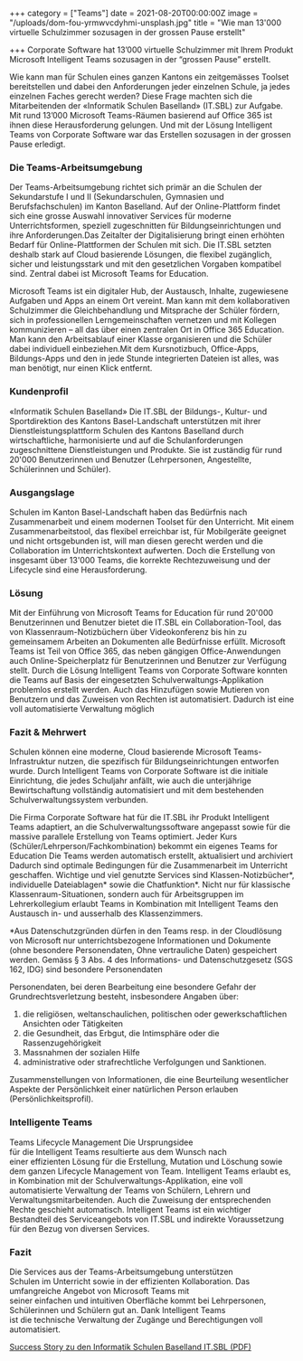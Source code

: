 +++
category = ["Teams"]
date = 2021-08-20T00:00:00Z
image = "/uploads/dom-fou-yrmwvcdyhmi-unsplash.jpg"
title = "Wie man 13'000 virtuelle Schulzimmer sozusagen in der grossen Pause erstellt"

+++
Corporate Software hat 13’000 virtuelle Schulzimmer mit Ihrem Produkt Microsoft Intelligent Teams sozusagen in der “grossen Pause” erstellt.

Wie kann man für Schulen eines ganzen Kantons ein zeitgemässes Toolset bereitstellen und dabei den Anforderungen jeder einzelnen Schule, ja jedes einzelnen Faches gerecht werden? Diese Frage machten sich die Mitarbeitenden der «Informatik Schulen Baselland» (IT.SBL) zur Aufgabe. Mit rund 13’000 Microsoft Teams-Räumen basierend auf Office 365 ist ihnen diese Herausforderung gelungen. Und mit der Lösung Intelligent Teams von Corporate Software war das Erstellen sozusagen in der grossen Pause erledigt.

### Die Teams-Arbeitsumgebung

Der Teams-Arbeitsumgebung richtet sich primär an die Schulen der Sekundarstufe I und II (Sekundarschulen, Gymnasien und Berufsfachschulen) im Kanton Baselland. Auf der Online-Plattform findet sich eine grosse Auswahl innovativer Services für moderne Unterrichtsformen, speziell zugeschnitten für Bildungseinrichtungen und ihre Anforderungen.Das Zeitalter der Digitalisierung bringt einen erhöhten Bedarf für Online-Plattformen der Schulen mit sich. Die IT.SBL setzten deshalb stark auf Cloud basierende Lösungen, die flexibel zugänglich, sicher und leistungsstark und mit den gesetzlichen Vorgaben kompatibel sind. Zentral dabei ist Microsoft Teams for Education.

Microsoft Teams ist ein digitaler Hub, der Austausch, Inhalte, zugewiesene Aufgaben und Apps an einem Ort vereint. Man kann mit dem kollaborativen Schulzimmer die Gleichbehandlung und Mitsprache der Schüler fördern, sich in professionellen Lerngemeinschaften vernetzen und mit Kollegen kommunizieren – all das über einen zentralen Ort in Office 365 Education. Man kann den Arbeitsablauf einer Klasse organisieren und die Schüler dabei individuell einbeziehen.Mit dem Kursnotizbuch, Office-Apps, Bildungs-Apps und den in jede Stunde integrierten Dateien ist alles, was man benötigt, nur einen Klick entfernt.

### Kundenprofil

«Informatik Schulen Baselland» Die IT.SBL der Bildungs-, Kultur- und Sportdirektion des Kantons Basel-Landschaft unterstützen mit ihrer Dienstleistungsplattform Schulen des Kantons Baselland durch wirtschaftliche, harmonisierte und auf die Schulanforderungen zugeschnittene Dienstleistungen und Produkte. Sie ist zuständig für rund 20'000 Benutzerinnen und Benutzer (Lehrpersonen, Angestellte, Schülerinnen und Schüler).

### Ausgangslage

Schulen im Kanton Basel-Landschaft haben das Bedürfnis nach Zusammenarbeit und einem modernen Toolset für den Unterricht. Mit einem Zusammenarbeitstool, das flexibel erreichbar ist, für Mobilgeräte geeignet und nicht ortsgebunden ist, will man diesen gerecht werden und die Collaboration im Unterrichtskontext aufwerten. Doch die Erstellung von insgesamt über 13'000 Teams, die korrekte Rechtezuweisung und der Lifecycle sind eine Herausforderung.

### Lösung

Mit der Einführung von Microsoft Teams for Education für rund 20'000 Benutzerinnen und Benutzer bietet die IT.SBL ein Collaboration-Tool, das von Klassenraum-Notizbüchern über Videokonferenz bis hin zu gemeinsamem Arbeiten an Dokumenten alle Bedürfnisse erfüllt. Microsoft Teams ist Teil von Office 365, das neben gängigen Office-Anwendungen auch Online-Speicherplatz für Benutzerinnen und Benutzer zur Verfügung stellt. Durch die Lösung Intelligent Teams von Corporate Software konnten die Teams auf Basis der eingesetzten Schulverwaltungs-Applikation problemlos erstellt werden. Auch das Hinzufügen sowie Mutieren von Benutzern und das Zuweisen von Rechten ist automatisiert. Dadurch ist eine voll automatisierte Verwaltung möglich

### Fazit & Mehrwert

Schulen können eine moderne, Cloud basierende Microsoft Teams-Infrastruktur nutzen, die spezifisch für Bildungseinrichtungen entworfen wurde. Durch Intelligent Teams von Corporate Software ist die initiale Einrichtung, die jedes Schuljahr anfällt, wie auch die unterjährige Bewirtschaftung vollständig automatisiert und mit dem bestehenden Schulverwaltungssystem verbunden.

Die Firma Corporate Software hat für die IT.SBL ihr Produkt Intelligent Teams adaptiert, an die Schulverwaltungssoftware angepasst sowie für die massive parallele Erstellung von Teams optimiert. Jeder Kurs (Schüler/Lehrperson/Fachkombination) bekommt ein eigenes Teams for Education Die Teams werden automatisch erstellt, aktualisiert und archiviert Dadurch sind optimale Bedingungen für die Zusammenarbeit im Unterricht geschaffen. Wichtige und viel genutzte Services sind Klassen-Notizbücher*, individuelle Dateiablagen* sowie die Chatfunktion*. Nicht nur für klassische Klassenraum-Situationen, sondern auch für Arbeitsgruppen im Lehrerkollegium erlaubt Teams in Kombination mit Intelligent Teams den Austausch in- und ausserhalb des Klassenzimmers.

\*Aus Datenschutzgründen dürfen in den Teams resp. in der Cloudlösung von Microsoft nur unterrichtsbezogene Informationen und Dokumente (ohne besondere Personendaten, Ohne vertrauliche Daten) gespeichert werden. Gemäss § 3 Abs. 4 des Informations- und Datenschutzgesetz (SGS 162, IDG) sind besondere Personendaten

Personendaten, bei deren Bearbeitung eine besondere Gefahr der Grundrechtsverletzung besteht, insbesondere Angaben über:

1. die religiösen, weltanschaulichen, politischen oder gewerkschaftlichen Ansichten oder Tätigkeiten
2. die Gesundheit, das Erbgut, die Intimsphäre oder die Rassenzugehörigkeit
3. Massnahmen der sozialen Hilfe
4. administrative oder strafrechtliche Verfolgungen und Sanktionen.

Zusammenstellungen von Informationen, die eine Beurteilung wesentlicher Aspekte der Persönlichkeit einer natürlichen Person erlauben (Persönlichkeitsprofil).

### Intelligente Teams

Teams Lifecycle Management Die Ursprungsidee für die Intelligent Teams resultierte aus dem Wunsch nach einer effizienten Lösung für die Erstellung, Mutation und Löschung sowie dem ganzen Lifecycle Management von Team. Intelligent Teams erlaubt es, in Kombination mit der Schulverwaltungs-Applikation, eine voll automatisierte Verwaltung der Teams von Schülern, Lehrern und Verwaltungsmitarbeitenden. Auch die Zuweisung der entsprechenden Rechte geschieht automatisch. Intelligent Teams ist ein wichtiger Bestandteil des Serviceangebots von IT.SBL und indirekte Voraussetzung für den Bezug von diversen Services.

### Fazit

Die Services aus der Teams-Arbeitsumgebung unterstützen Schulen im Unterricht sowie in der effizienten Kollaboration. Das umfangreiche Angebot von Microsoft Teams mit seiner einfachen und intuitiven Oberfläche kommt bei Lehrpersonen, Schülerinnen und Schülern gut an. Dank Intelligent Teams ist die technische Verwaltung der Zugänge und Berechtigungen voll automatisiert.

[Success Story zu den Informatik Schulen Baselland IT.SBL (PDF)](/uploads/successstory-itsbl.pdf)